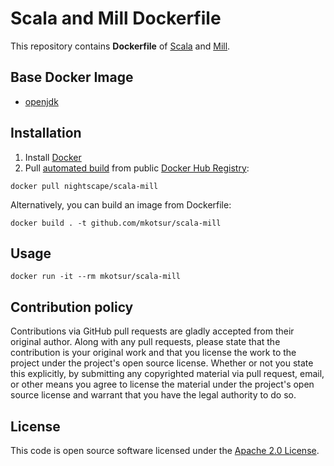 # Scala and Mill Dockerfile

This repository contains **Dockerfile** of [Scala](http://www.scala-lang.org) and [Mill](http://www.lihaoyi.com/mill/).

## Base Docker Image

- [openjdk](https://hub.docker.com/_/openjdk)

## Installation

1. Install [Docker](https://www.docker.com)
2. Pull [automated build](https://registry.hub.docker.com/u/nightscape/scala-mill) from public [Docker Hub Registry](https://registry.hub.docker.com):

```
docker pull nightscape/scala-mill
```

Alternatively, you can build an image from Dockerfile:

```
docker build . -t github.com/mkotsur/scala-mill
```

## Usage

```
docker run -it --rm mkotsur/scala-mill
```

## Contribution policy

Contributions via GitHub pull requests are gladly accepted from their original author. Along with any pull requests, please state that the contribution is your original work and that you license the work to the project under the project's open source license. Whether or not you state this explicitly, by submitting any copyrighted material via pull request, email, or other means you agree to license the material under the project's open source license and warrant that you have the legal authority to do so.

## License

This code is open source software licensed under the [Apache 2.0 License]("http://www.apache.org/licenses/LICENSE-2.0.html").
